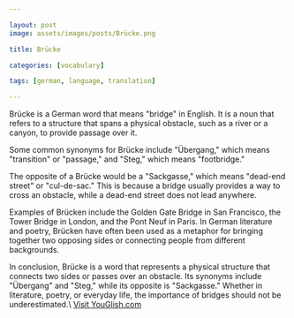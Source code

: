 ```yaml
---

layout: post
image: assets/images/posts/Brücke.png

title: Brücke

categories: [vocabulary]

tags: [german, language, translation]

---
```


Brücke is a German word that means "bridge" in English. It is a noun that refers to a structure that spans a physical obstacle, such as a river or a canyon, to provide passage over it. 

Some common synonyms for Brücke include "Übergang," which means "transition" or "passage," and "Steg," which means "footbridge." 

The opposite of a Brücke would be a "Sackgasse," which means "dead-end street" or "cul-de-sac." This is because a bridge usually provides a way to cross an obstacle, while a dead-end street does not lead anywhere.

Examples of Brücken include the Golden Gate Bridge in San Francisco, the Tower Bridge in London, and the Pont Neuf in Paris. In German literature and poetry, Brücken have often been used as a metaphor for bringing together two opposing sides or connecting people from different backgrounds.

In conclusion, Brücke is a word that represents a physical structure that connects two sides or passes over an obstacle. Its synonyms include "Übergang" and "Steg," while its opposite is "Sackgasse."  Whether in literature, poetry, or everyday life, the importance of bridges should not be underestimated.\ <a id="yg-widget-0" class="youglish-widget" data-query="Brücke" data-lang="german" data-components="8412" data-auto-start="0" data-bkg-color="theme_light" data-title="How%20to%20pronounce%20Brücke%20in%20German"  rel="nofollow" href="https://youglish.com">Visit YouGlish.com</a><script async src="https://youglish.com/public/emb/widget.js" charset="utf-8"></script>